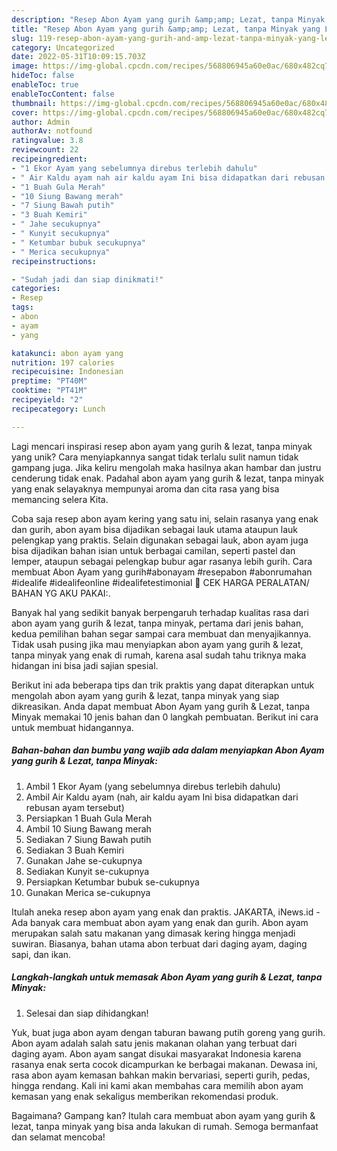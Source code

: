```yaml
---
description: "Resep Abon Ayam yang gurih &amp;amp; Lezat, tanpa Minyak yang Lezat Sekali"
title: "Resep Abon Ayam yang gurih &amp;amp; Lezat, tanpa Minyak yang Lezat Sekali"
slug: 119-resep-abon-ayam-yang-gurih-and-amp-lezat-tanpa-minyak-yang-lezat-sekali
category: Uncategorized
date: 2022-05-31T10:09:15.703Z
image: https://img-global.cpcdn.com/recipes/568806945a60e0ac/680x482cq70/abon-ayam-yang-gurih-lezat-tanpa-minyak-foto-resep-utama.jpg
hideToc: false
enableToc: true
enableTocContent: false
thumbnail: https://img-global.cpcdn.com/recipes/568806945a60e0ac/680x482cq70/abon-ayam-yang-gurih-lezat-tanpa-minyak-foto-resep-utama.jpg
cover: https://img-global.cpcdn.com/recipes/568806945a60e0ac/680x482cq70/abon-ayam-yang-gurih-lezat-tanpa-minyak-foto-resep-utama.jpg
author: Admin
authorAv: notfound
ratingvalue: 3.8
reviewcount: 22
recipeingredient:
- "1 Ekor Ayam yang sebelumnya direbus terlebih dahulu"
- " Air Kaldu ayam nah air kaldu ayam Ini bisa didapatkan dari rebusan ayam tersebut"
- "1 Buah Gula Merah"
- "10 Siung Bawang merah"
- "7 Siung Bawah putih"
- "3 Buah Kemiri"
- " Jahe secukupnya"
- " Kunyit secukupnya"
- " Ketumbar bubuk secukupnya"
- " Merica secukupnya"
recipeinstructions:

- "Sudah jadi dan siap dinikmati!"
categories:
- Resep
tags:
- abon
- ayam
- yang

katakunci: abon ayam yang 
nutrition: 197 calories
recipecuisine: Indonesian
preptime: "PT40M"
cooktime: "PT41M"
recipeyield: "2"
recipecategory: Lunch

---
```





Lagi mencari inspirasi resep abon ayam yang gurih &amp; lezat, tanpa minyak yang unik? Cara menyiapkannya sangat tidak terlalu sulit namun tidak gampang juga. Jika keliru mengolah maka hasilnya akan hambar dan justru cenderung tidak enak. Padahal abon ayam yang gurih &amp; lezat, tanpa minyak yang enak selayaknya mempunyai aroma dan cita rasa yang bisa memancing selera Kita.





Coba saja resep abon ayam kering yang satu ini, selain rasanya yang enak dan gurih, abon ayam bisa dijadikan sebagai lauk utama ataupun lauk pelengkap yang praktis. Selain digunakan sebagai lauk, abon ayam juga bisa dijadikan bahan isian untuk berbagai camilan, seperti pastel dan lemper, ataupun sebagai pelengkap bubur agar rasanya lebih gurih. Cara membuat Abon Ayam yang gurih#abonayam #resepabon #abonrumahan #idealife #idealifeonline #idealifetestimonial 📌 CEK HARGA PERALATAN/ BAHAN YG AKU PAKAI:.

Banyak hal yang sedikit banyak berpengaruh terhadap kualitas rasa dari abon ayam yang gurih &amp; lezat, tanpa minyak, pertama dari jenis bahan, kedua pemilihan bahan segar sampai cara membuat dan menyajikannya. Tidak usah pusing jika mau menyiapkan abon ayam yang gurih &amp; lezat, tanpa minyak yang enak di rumah, karena asal sudah tahu triknya maka hidangan ini bisa jadi sajian spesial.






Berikut ini ada beberapa tips dan trik praktis yang dapat diterapkan untuk mengolah abon ayam yang gurih &amp; lezat, tanpa minyak yang siap dikreasikan. Anda dapat membuat Abon Ayam yang gurih &amp; Lezat, tanpa Minyak memakai 10 jenis bahan dan 0 langkah pembuatan. Berikut ini cara untuk membuat hidangannya.

<!--inarticleads1-->

##### Bahan-bahan dan bumbu yang wajib ada dalam menyiapkan Abon Ayam yang gurih &amp; Lezat, tanpa Minyak:

1. Ambil 1 Ekor Ayam (yang sebelumnya direbus terlebih dahulu)
1. Ambil  Air Kaldu ayam (nah, air kaldu ayam Ini bisa didapatkan dari rebusan ayam tersebut)
1. Persiapkan 1 Buah Gula Merah
1. Ambil 10 Siung Bawang merah
1. Sediakan 7 Siung Bawah putih
1. Sediakan 3 Buah Kemiri
1. Gunakan  Jahe se-cukupnya
1. Sediakan  Kunyit se-cukupnya
1. Persiapkan  Ketumbar bubuk se-cukupnya
1. Gunakan  Merica se-cukupnya


Itulah aneka resep abon ayam yang enak dan praktis. JAKARTA, iNews.id - Ada banyak cara membuat abon ayam yang enak dan gurih. Abon ayam merupakan salah satu makanan yang dimasak kering hingga menjadi suwiran. Biasanya, bahan utama abon terbuat dari daging ayam, daging sapi, dan ikan. 

<!--inarticleads2-->

##### Langkah-langkah untuk memasak Abon Ayam yang gurih &amp; Lezat, tanpa Minyak:


1. Selesai dan siap dihidangkan!

Yuk, buat juga abon ayam dengan taburan bawang putih goreng yang gurih. Abon ayam adalah salah satu jenis makanan olahan yang terbuat dari daging ayam. Abon ayam sangat disukai masyarakat Indonesia karena rasanya enak serta cocok dicampurkan ke berbagai makanan. Dewasa ini, rasa abon ayam kemasan bahkan makin bervariasi, seperti gurih, pedas, hingga rendang. Kali ini kami akan membahas cara memilih abon ayam kemasan yang enak sekaligus memberikan rekomendasi produk. 

Bagaimana? Gampang kan? Itulah cara membuat abon ayam yang gurih &amp; lezat, tanpa minyak yang bisa anda lakukan di rumah. Semoga bermanfaat dan selamat mencoba!
